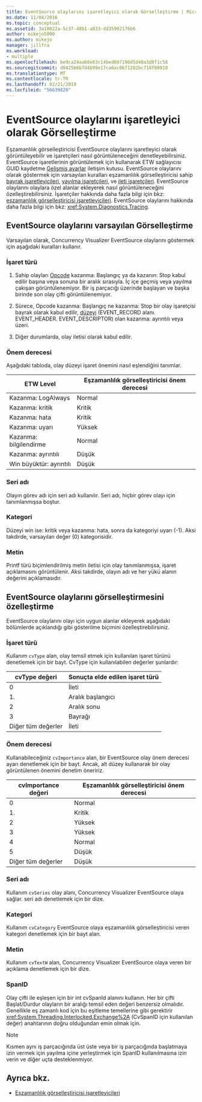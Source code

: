 ```yaml
---
title: EventSource olaylarını işaretleyici olarak Görselleştirme | Microsoft Docs
ms.date: 11/04/2016
ms.topic: conceptual
ms.assetid: 3a10022a-5c37-48b1-a833-dd35902176b6
author: mikejo5000
ms.author: mikejo
manager: jillfra
ms.workload:
- multiple
ms.openlocfilehash: be9ca24aa60e03c14bed607196d5d40a3d8f1c58
ms.sourcegitcommit: d0425b6b7d4b99e17ca6ac0671282bc718f80910
ms.translationtype: MT
ms.contentlocale: tr-TR
ms.lasthandoff: 02/21/2019
ms.locfileid: "56639820"
---
```

# <a name="visualize-eventsource-events-as-markers"></a>EventSource olaylarını işaretleyici olarak Görselleştirme
Eşzamanlılık görselleştiricisi EventSource olaylarını işaretleyici olarak görüntüleyebilir ve işaretçileri nasıl görüntüleneceğini denetleyebilirsiniz. EventSource işaretlerinin görüntülemek için kullanarak ETW sağlayıcısı GUID kaydetme [Gelişmiş ayarlar](../profiling/advanced-settings-dialog-box-concurrency-visualizer.md) iletişim kutusu. EventSource olaylarını olarak göstermek için varsayılan kuralları eşzamanlılık görselleştiricisi sahip [bayrak işaretleyicileri](../profiling/flag-markers.md), [yayılma işaretçileri](../profiling/span-markers.md), ve [ileti işaretçileri](../profiling/message-markers.md). EventSource olaylarını olaylara özel alanlar ekleyerek nasıl görüntüleneceğini özelleştirebilirsiniz. İşaretçiler hakkında daha fazla bilgi için bkz: [eşzamanlılık görselleştiricisi işaretleyicileri](../profiling/concurrency-visualizer-markers.md). EventSource olaylarını hakkında daha fazla bilgi için bkz: <xref:System.Diagnostics.Tracing>.

## <a name="default-visualization-of-eventsource-events"></a>EventSource olaylarını varsayılan Görselleştirme
 Varsayılan olarak, Concurrency Visualizer EventSource olaylarını göstermek için aşağıdaki kuralları kullanır.

### <a name="marker-type"></a>İşaret türü

1.  Sahip olayları [Opcode](/windows/desktop/WES/eventmanifestschema-opcodetype-complextype) kazanma: Başlangıç ya da kazanın: Stop kabul edilir başına veya sonuna bir aralık sırasıyla.  İç içe geçmiş veya yayılma çakışan görüntülenemiyor. Bir iş parçacığı üzerinde başlayan ve başka birinde son olay çifti görüntülenemiyor.

2.  Sürece, Opcode kazanma: Başlangıç ne kazanma: Stop bir olay işaretçisi bayrak olarak kabul edilir, [düzeyi](/windows/desktop/WES/defining-severity-levels) (EVENT_RECORD alanı. EVENT_HEADER. EVENT_DESCRIPTOR) olan kazanma: ayrıntılı veya üzeri.

3.  Diğer durumlarda, olay iletisi olarak kabul edilir.

### <a name="importance"></a>Önem derecesi
 Aşağıdaki tabloda, olay düzeyi işaret önemini nasıl eşlendiğini tanımlar.

|ETW Level|Eşzamanlılık görselleştiricisi önem derecesi|
|---------------|---------------------------------------|
|Kazanma: LogAlways|Normal|
|Kazanma: kritik|Kritik|
|Kazanma: hata|Kritik|
|Kazanma: uyarı|Yüksek|
|Kazanma: bilgilendirme|Normal|
|Kazanma: ayrıntılı|Düşük|
|Win büyüktür: ayrıntılı|Düşük|

### <a name="series-name"></a>Seri adı
 Olayın görev adı için seri adı kullanılır. Seri adı, hiçbir görev olayı için tanımlanmışsa boştur.

### <a name="category"></a>Kategori
 Düzeyi win ise: kritik veya kazanma: hata, sonra da kategoriyi uyarı (-1). Aksi takdirde, varsayılan değer (0) kategorisidir.

### <a name="text"></a>Metin
 Printf türü biçimlendirilmiş metin iletisi için olay tanımlanmışsa, işaret açıklamasını görüntülenir. Aksi takdirde, olayın adı ve her yükü alanın değerini açıklamasıdır.

## <a name="customize-visualization-of-eventsource-events"></a>EventSource olaylarını görselleştirmesini özelleştirme
 EventSource olaylarını olayı için uygun alanlar ekleyerek aşağıdaki bölümlerde açıklandığı gibi gösterilme biçimini özelleştirebilirsiniz.

### <a name="marker-type"></a>İşaret türü
 Kullanım `cvType` alan, olay temsil etmek için kullanılan işaret türünü denetlemek için bir bayt. CvType için kullanılabilen değerler şunlardır:

|cvType değeri|Sonuçta elde edilen işaret türü|
|------------------|---------------------------|
|0|İleti|
|1.|Aralık başlangıcı|
|2|Aralık sonu|
|3|Bayrağı|
|Diğer tüm değerler|İleti|

### <a name="importance"></a>Önem derecesi
 Kullanabileceğiniz `cvImportance` alan, bir EventSource olay önem derecesi ayarı denetlemek için bir bayt. Ancak, alt düzey kullanarak bir olay görüntülenen önemini denetim öneririz.

|cvImportance değeri|Eşzamanlılık görselleştiricisi önem derecesi|
|------------------------|---------------------------------------|
|0|Normal|
|1.|Kritik|
|2|Yüksek|
|3|Yüksek|
|4|Normal|
|5|Düşük|
|Diğer tüm değerler|Düşük|

### <a name="series-name"></a>Seri adı
 Kullanım `cvSeries` olay alanı, Concurrency Visualizer EventSource olaya sağlar. seri adı denetlemek için bir dize.

### <a name="category"></a>Kategori
 Kullanım `cvCategory` EventSource olaya eşzamanlılık görselleştiricisi veren kategori denetlemek için bir bayt alan.

### <a name="text"></a>Metin
 Kullanım `cvTextW` alan, Concurrency Visualizer EventSource olaya veren bir açıklama denetlemek için bir dize.

### <a name="spanid"></a>SpanID
 Olay çifti ile eşleşen için bir int cvSpanId alanını kullanın. Her bir çifti Başlat/Durdur olayların bir aralığı temsil eden değeri benzersiz olmalıdır. Genellikle eş zamanlı kod için bu eşitleme temellerine gibi gerektirir <xref:System.Threading.Interlocked.Exchange%2A> (CvSpanID için kullanılan değer) anahtarının doğru olduğundan emin olmak için.

> [!NOTE]
>  Kısmen aynı iş parçacığında üst üste veya bir iş parçacığında başlatmaya izin vermek için yayılma içine yerleştirmek için SpanID kullanılmasına izin verin ve diğer uçta desteklenmiyor.

## <a name="see-also"></a>Ayrıca bkz.
- [Eşzamanlılık görselleştiricisi işaretleyicileri](../profiling/concurrency-visualizer-markers.md)